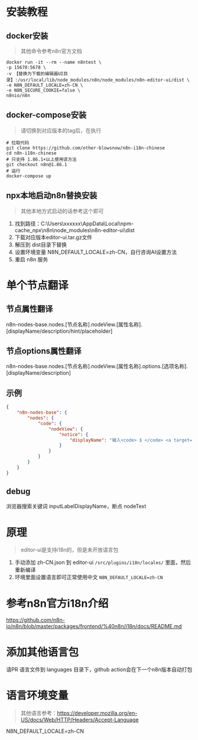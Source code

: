 
# 安装教程
## docker安装
> 其他命令参考n8n官方文档
```shell
docker run -it --rm --name n8ntest \
-p 15678:5678 \
-v 【替换为下载的编辑器UI目录】:/usr/local/lib/node_modules/n8n/node_modules/n8n-editor-ui/dist \
-e N8N_DEFAULT_LOCALE=zh-CN \
-e N8N_SECURE_COOKIE=false \
n8nio/n8n
```

## docker-compose安装
> 请切换到对应版本的tag后，在执行
```shell
# 拉取代码
git clone https://github.com/other-blowsnow/n8n-i18n-chinese
cd n8n-i18n-chinese
# 只支持 1.86.1+以上使用该方法
git checkout n8n@1.86.1
# 运行
docker-compose up
``` 

## npx本地启动n8n替换安装
> 其他本地方式启动的话参考这个即可
1. 找到路径：C:\Users\xxxxxx\AppData\Local\npm-cache\_npx\n8n\node_modules\n8n-editor-ui\dist
2. 下载对应版本editor-ui.tar.gz文件
4. 解压到 dist目录下替换
5. 设置环境变量 N8N_DEFAULT_LOCALE=zh-CN，自行咨询AI设置方法
6. 重启 n8n 服务

# 单个节点翻译
## 节点属性翻译
n8n-nodes-base.nodes.[节点名称].nodeView.[属性名称].[displayName/description/hint/placeholder]
## 节点options属性翻译
n8n-nodes-base.nodes.[节点名称].nodeView.[属性名称].options.[选项名称].[displayName/description]
## 示例
```json
{
    "n8n-nodes-base": {
        "nodes": {
            "code": {
                "nodeView": {
                    "notice": {
                        "displayName": "输入<code> $ </code> <a target="_ blank" href="https://docs.n8n.io/code-examples/methods-variables-reference--reference/">特殊vars/methods </a>。通过使用<code> console.log()</code>语句进行调试，并在浏览器控制台中查看其输出。"
                    }
                }
            }
        }
    }
}
```
## debug
浏览器搜索关键词 inputLabelDisplayName，断点 nodeText

# 原理
> editor-ui是支持i18n的，但是未开放语言包

1. 手动添加 zh-CN.json 到 editor-ui `/src/plugins/i18n/locales/` 里面，然后重新编译
2. 环境里面设置语言即可正常使用中文  `N8N_DEFAULT_LOCALE=zh-CN`

# 参考n8n官方i18n介绍
https://github.com/n8n-io/n8n/blob/master/packages/frontend/%40n8n/i18n/docs/README.md

# 添加其他语言包
请PR 语言文件到 languages 目录下，github action会在下一个n8n版本自动打包

# 语言环境变量
> 其他语言参考：https://developer.mozilla.org/en-US/docs/Web/HTTP/Headers/Accept-Language

N8N_DEFAULT_LOCALE=zh-CN
